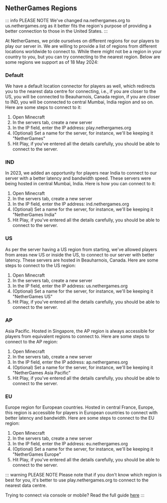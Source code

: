 ## NetherGames Regions

::: info PLEASE NOTE
We've changed na.nethergames.org to us.nethergames.org as it better fits the region's purpose of providing a better connection to those in the United States.
:::

At NetherGames, we pride ourselves on different regions for our players to play our server in. We are willing to provide a list of regions from different locations worldwide to connect to. While there might not be a region in your country to you, but you can try connecting to the nearest region. Below are some regions we support as of 18 May 2024:

### Default
We have a default location connector for players as well, which redirects you to the nearest data centre for connecting, i.e., if you are closer to the US, you will be connected to Beauharnois, Canada region, if you are closer to IND, you will be connected to central Mumbai, India region and so on. Here are some steps to connect to it:

1. Open Minecraft
2. In the servers tab, create a new server
3. In the IP field, enter the IP address: play.nethergames.org
4. (Optional) Set a name for the server, for instance, we'll be keeping it "NetherGames"
5. Hit Play, if you've entered all the details carefully, you should be able to connect to the server.

### IND
In 2023, we added an opportunity for players near India to connect to our server with a better latency and bandwidth speed. These servers were being hosted in central Mumbai, India. Here is how you can connect to it:

1. Open Minecraft
2. In the servers tab, create a new server
3. In the IP field, enter the IP address: ind.nethergames.org
4. (Optional) Set a name for the server, for instance, we'll be keeping it "NetherGames India"
5. Hit Play, if you've entered all the details carefully, you should be able to connect to the server.

### US
As per the server having a US region from starting, we've allowed players from areas new US or inside the US, to connect to our server with better latency. These servers are hosted in Beauharnois, Canada. Here are some steps to connect to the US region:

1. Open Minecraft
2. In the servers tab, create a new server
3. In the IP field, enter the IP address: us.nethergames.org
4. (Optional) Set a name for the server, for instance, we'll be keeping it "NetherGames US"
5. Hit Play, if you've entered all the details carefully, you should be able to connect to the server.

### AP
Asia Pacific. Hosted in Singapore, the AP region is always accessible for players from equivalent regions to connect to. Here are some steps to connect to the AP region:

1. Open Minecraft
2. In the servers tab, create a new server
3. In the IP field, enter the IP address: ap.nethergames.org
4. (Optional) Set a name for the server, for instance, we'll be keeping it "NetherGames Asia Pacific"
5. Hit Play, if you've entered all the details carefully, you should be able to connect to the server.

### EU
Europe region for European countries. Hosted in central France, Europe, this region is accessible for players in European countries to connect with better latency and bandwidth. Here are some steps to connect to the EU region:

1. Open Minecraft
2. In the servers tab, create a new server
3. In the IP field, enter the IP address: eu.nethergames.org
4. (Optional) Set a name for the server, for instance, we'll be keeping it "NetherGames Europe"
5. Hit Play, if you've entered all the details carefully, you should be able to connect to the server.

::: warning PLEASE NOTE
Please note that if you don't know which region is best for you, it's better to use play.nethergames.org to connect to the nearest data centre. 

Trying to connect via console or mobile? Read the full guide [here](https://support.nethergames.org/connecting-on-mobile-and-console)
:::
